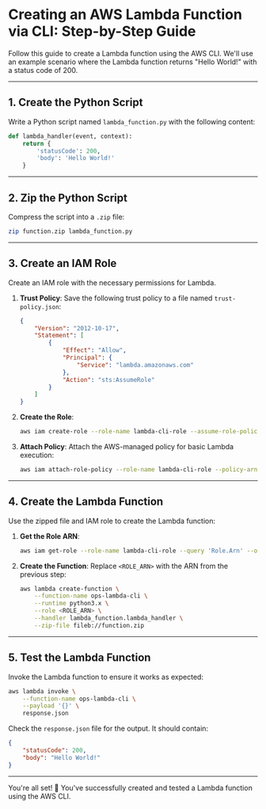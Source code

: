 # Creating an AWS Lambda Function via CLI: Step-by-Step Guide  

Follow this guide to create a Lambda function using the AWS CLI. We'll use an example scenario where the Lambda function returns "Hello World!" with a status code of 200.  

---

## 1. **Create the Python Script**  
Write a Python script named `lambda_function.py` with the following content:  

```python
def lambda_handler(event, context):
    return {
        'statusCode': 200,
        'body': 'Hello World!'
    }
```

---

## 2. **Zip the Python Script**  
Compress the script into a `.zip` file:  

```bash
zip function.zip lambda_function.py
```

---

## 3. **Create an IAM Role**  
Create an IAM role with the necessary permissions for Lambda.  

1. **Trust Policy**: Save the following trust policy to a file named `trust-policy.json`:  
    ```json
    {
        "Version": "2012-10-17",
        "Statement": [
            {
                "Effect": "Allow",
                "Principal": {
                    "Service": "lambda.amazonaws.com"
                },
                "Action": "sts:AssumeRole"
            }
        ]
    }
    ```

2. **Create the Role**:  
    ```bash
    aws iam create-role --role-name lambda-cli-role --assume-role-policy-document file://trust-policy.json
    ```

3. **Attach Policy**: Attach the AWS-managed policy for basic Lambda execution:  
    ```bash
    aws iam attach-role-policy --role-name lambda-cli-role --policy-arn arn:aws:iam::aws:policy/service-role/AWSLambdaBasicExecutionRole
    ```

---

## 4. **Create the Lambda Function**  
Use the zipped file and IAM role to create the Lambda function:  

1. **Get the Role ARN**:  
    ```bash
    aws iam get-role --role-name lambda-cli-role --query 'Role.Arn' --output text
    ```

2. **Create the Function**: Replace `<ROLE_ARN>` with the ARN from the previous step:  
    ```bash
    aws lambda create-function \
        --function-name ops-lambda-cli \
        --runtime python3.x \
        --role <ROLE_ARN> \
        --handler lambda_function.lambda_handler \
        --zip-file fileb://function.zip
    ```

---

## 5. **Test the Lambda Function**  
Invoke the Lambda function to ensure it works as expected:  

```bash
aws lambda invoke \
    --function-name ops-lambda-cli \
    --payload '{}' \
    response.json
```

Check the `response.json` file for the output. It should contain:  
```json
{
    "statusCode": 200,
    "body": "Hello World!"
}
```

---

You're all set! 🎉 You've successfully created and tested a Lambda function using the AWS CLI.  